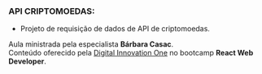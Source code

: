 ### API CRIPTOMOEDAS:

- Projeto de requisição de dados de API de criptomoedas. 

Aula ministrada pela especialista <strong>Bárbara Casac</strong>.  
Conteúdo oferecido pela [Digital Innovation One](https://web.digitalinnovation.one) no bootcamp **React Web Developer**.

